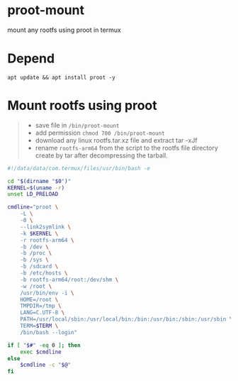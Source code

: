 # proot-mount
mount any rootfs using proot in termux

# Depend
```
apt update && apt install proot -y
```

# Mount rootfs using proot
> - save file in `/bin/proot-mount`
> - add permission `chmod 700 /bin/proot-mount`
> - download any linux rootfs.tar.xz file and extract tar -xJf
> - rename `rootfs-arm64` from the script to the rootfs file directory create by tar after decompressing the tarball.
```bash
#!/data/data/com.termux/files/usr/bin/bash -e

cd "$(dirname "$0")"
KERNEL=$(uname -r)
unset LD_PRELOAD

cmdline="proot \
    -L \
    -0 \
    --link2symlink \
    -k $KERNEL \
    -r rootfs-arm64 \
    -b /dev \
    -b /proc \
    -b /sys \
    -b /sdcard \
    -b /etc/hosts \
    -b rootfs-arm64/root:/dev/shm \
    -w /root \
    /usr/bin/env -i \
    HOME=/root \
    TMPDIR=/tmp \
    LANG=C.UTF-8 \
    PATH=/usr/local/sbin:/usr/local/bin:/bin:/usr/bin:/sbin:/usr/sbin \
    TERM=$TERM \
    /bin/bash --login"

if [ "$#" -eq 0 ]; then
    exec $cmdline
else
    $cmdline -c "$@"
fi
```
